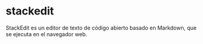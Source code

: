 # stackedit
StackEdit es un editor de texto de código abierto basado en Markdown, que se ejecuta en el navegador web.
